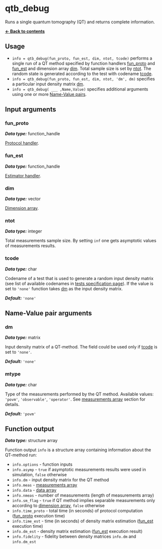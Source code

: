 # qtb_debug
Runs a single quantum tomography (QT) and returns complete information.

[**&#8592; Back to contents**](README.md)

## Usage
* `info = qtb_debug(fun_proto, fun_est, dim, ntot, tcode)` performs a single run of a QT method specified by function handlers [fun_proto](#arg-fun_proto) and [fun_est](#arg-fun_est) and dimension array [dim](#arg-dim). Total sample size is set by [ntot](#arg-ntot). The random state is generated according to the test with codename [tcode](#arg-tcode).
* `info = qtb_debug(fun_proto, fun_est, dim, ntot, 'dm', dm)` specifies a particular input density matrix [dm](#arg-dm).
* `info = qtb_debug( ___ ,Name,Value)` specifies additional arguments using one or more [Name-Value pairs](#args-nv).

## <a name="args">Input arguments</a>

### <a name="arg-fun_proto">fun_proto</a>
_**Data type:**_ function_handle

[Protocol handler](qtb_analyze.md#arg-fun_proto).

### <a name="arg-fun_est">fun_est</a>
_**Data type:**_ function_handle

[Estimator handler](qtb_analyze.md#arg-fun_est).

### <a name="arg-dim">dim</a>
_**Data type:**_ vector

[Dimension array](qtb_analyze.md#dim-arr).

### <a name="arg-ntot">ntot</a>
_**Data type:**_ integer

Total measurements sample size. By setting `inf` one gets asymptotic values of measurements results.

### <a name="arg-tcode">tcode</a>
_**Data type:**_ char

Codename of a test that is used to generate a random input density matrix (see list of available codenames in [tests specification page](tests_specification.md)). If the value is set to `'none'` function takes [dm](#arg-dm) as the input density matrix.

_**Default:**_ `'none'`

## <a name="args-nv">Name-Value pair arguments</a>

### <a name="arg-tcode">dm</a>
_**Data type:**_ matrix

Input density matrix of a QT-method. The field could be used only if [tcode](#arg-tcode) is set to `'none'`.

_**Default:**_ `'none'`

### <a name="arg-mtype">mtype</a>
_**Data type:**_ char

Type of the measurements performed by the QT method. Available values: `'povm'`, `'observable'`, `'operator'`. See [measurements array](qtb_analyze.md#meas-arr) section for details.

_**Default:**_ `'povm'`

## <a name="output">Function output</a>
_**Data type:**_ structure array

Function output `info` is a structure array containing information about the QT-method run:
* `info.options` - function inputs
* `info.asymp` - `true` if asymptotic measurements results were used in simulation, `false` otherwise
* `info.dm` - input density matrix for the QT method
* `info.meas` - [measurements array](qtb_analyze.md#meas-arr)
* `info.data` - [data array](qtb_analyze.md#data-arr)
* `info.nmeas` - number of measurements (length of measurements array)
* `info.sm_flag` - `true` if QT method implies separable measurements only according to [dimension array](#arg-dim), `false` otherwise
* `info.time_proto` - total time (in seconds) of protocol computation ([fun_proto](#arg-fun_proto) execution time)
* `info.time_est` - time (in seconds) of density matrix estimation ([fun_est](#arg-fun_est) execution time)
* `info.dm_est` - density matrix estimation ([fun_est](#arg-fun_est) execution result)
* `info.fidelity` - fidelity between density matrices `info.dm` and `info.dm_est`
